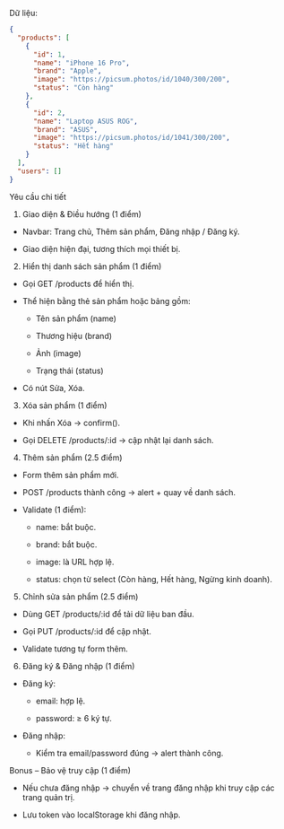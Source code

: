 Dữ liệu:
```json
{
  "products": [
    {
      "id": 1,
      "name": "iPhone 16 Pro",
      "brand": "Apple",
      "image": "https://picsum.photos/id/1040/300/200",
      "status": "Còn hàng"
    },
    {
      "id": 2,
      "name": "Laptop ASUS ROG",
      "brand": "ASUS",
      "image": "https://picsum.photos/id/1041/300/200",
      "status": "Hết hàng"
    }
  ],
  "users": []
}
```
Yêu cầu chi tiết

1. Giao diện & Điều hướng (1 điểm)

- Navbar: Trang chủ, Thêm sản phẩm, Đăng nhập / Đăng ký.

- Giao diện hiện đại, tương thích mọi thiết bị.

2. Hiển thị danh sách sản phẩm (1 điểm)

- Gọi GET /products để hiển thị.

- Thể hiện bằng thẻ sản phẩm hoặc bảng gồm:

  - Tên sản phẩm (name)

  - Thương hiệu (brand)

  - Ảnh (image)

  - Trạng thái (status)

- Có nút Sửa, Xóa.

3. Xóa sản phẩm (1 điểm)

- Khi nhấn Xóa → confirm().

- Gọi DELETE /products/:id → cập nhật lại danh sách.

4. Thêm sản phẩm (2.5 điểm)

- Form thêm sản phẩm mới.

- POST /products thành công → alert + quay về danh sách.

- Validate (1 điểm):

  - name: bắt buộc.

  - brand: bắt buộc.

  - image: là URL hợp lệ.

  - status: chọn từ select (Còn hàng, Hết hàng, Ngừng kinh doanh).

5. Chỉnh sửa sản phẩm (2.5 điểm)

- Dùng GET /products/:id để tải dữ liệu ban đầu.

- Gọi PUT /products/:id để cập nhật.

- Validate tương tự form thêm.

6. Đăng ký & Đăng nhập (1 điểm)

- Đăng ký:

  - email: hợp lệ.

  - password: ≥ 6 ký tự.

- Đăng nhập:

  - Kiểm tra email/password đúng → alert thành công.

Bonus – Bảo vệ truy cập (1 điểm)

- Nếu chưa đăng nhập → chuyển về trang đăng nhập khi truy cập các trang quản trị.

- Lưu token vào localStorage khi đăng nhập.
